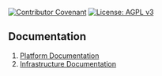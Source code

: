 [![Contributor Covenant](https://img.shields.io/badge/Contributor%20Covenant-2.1-4baaaa.svg)](code_of_conduct.md) [![License: AGPL v3](https://img.shields.io/badge/License-AGPL_v3-blue.svg)](https://www.gnu.org/licenses/agpl-3.0)

## Documentation

1. [Platform Documentation](https://github.com/Zenysis/Harmony/blob/adding-infra-code/platform/README.md)
2. [Infrastructure Documentation](https://github.com/Zenysis/Harmony/blob/adding-infra-code/infrastructure/README.md)
